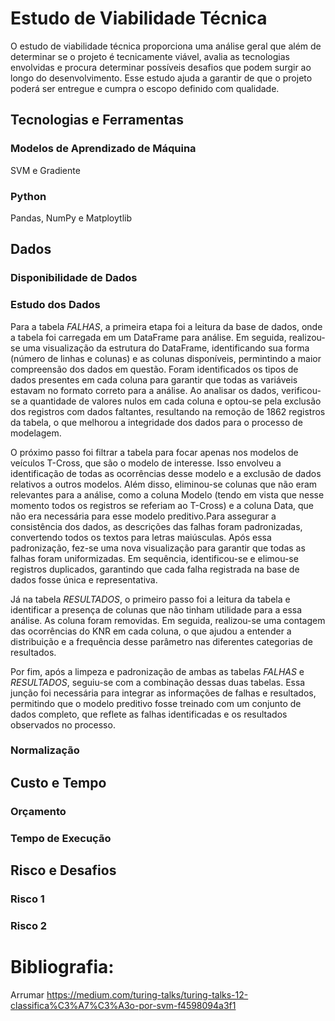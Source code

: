 # Estudo de Viabilidade Técnica

O estudo de viabilidade técnica proporciona uma análise geral que além de determinar se o projeto é tecnicamente viável, avalia as tecnologias envolvidas e procura determinar possíveis desafios que podem surgir ao longo do desenvolvimento. Esse estudo ajuda a garantir de que o projeto poderá ser entregue e cumpra o escopo definido com qualidade. 

## Tecnologias e Ferramentas 
### Modelos de Aprendizado de Máquina
SVM e Gradiente
### Python
Pandas, NumPy e Matploytlib

## Dados
### Disponibilidade de Dados
### Estudo dos Dados

Para a tabela *FALHAS*, a primeira etapa foi a leitura da base de dados, onde a tabela foi carregada em um DataFrame para análise. Em seguida, realizou-se uma visualização da estrutura do DataFrame, identificando sua forma (número de linhas e colunas) e as colunas disponíveis, permintindo a maior compreensão dos dados em questão. Foram identificados os tipos de dados presentes em cada coluna para garantir que todas as variáveis estavam no formato correto para a análise. Ao analisar os dados, verificou-se a quantidade de valores nulos em cada coluna e optou-se pela exclusão dos registros com dados faltantes, resultando na remoção de 1862 registros da tabela, o que melhorou a integridade dos dados para o processo de modelagem.

O próximo passo foi filtrar a tabela para focar apenas nos modelos de veículos T-Cross, que são o modelo de interesse. Isso envolveu a identificação de todas as ocorrências desse modelo e a exclusão de dados relativos a outros modelos. Além disso, eliminou-se colunas que não eram relevantes para a análise, como a coluna Modelo (tendo em vista que nesse momento todos os registros se referiam ao T-Cross) e a coluna Data, que não era necessária para esse modelo preditivo.Para assegurar a consistência dos dados, as descrições das falhas foram padronizadas, convertendo todos os textos para letras maiúsculas. Após essa padronização, fez-se uma nova visualização para garantir que todas as falhas foram uniformizadas. Em sequência, identificou-se e elimou-se registros duplicados, garantindo que cada falha registrada na base de dados fosse única e representativa.

Já na tabela *RESULTADOS*, o primeiro passo foi a leitura da tabela e identificar a presença de colunas que não tinham utilidade para a essa análise.  As coluna foram removidas. Em seguida, realizou-se uma contagem das ocorrências do KNR em cada coluna, o que ajudou a entender a distribuição e a frequência desse parâmetro nas diferentes categorias de resultados. 

Por fim, após a limpeza e padronização de ambas as tabelas *FALHAS* e *RESULTADOS*, seguiu-se com a combinação dessas duas tabelas. Essa junção foi necessária para integrar as informações de falhas e resultados, permitindo que o modelo preditivo fosse treinado com um conjunto de dados completo, que reflete as falhas identificadas e os resultados observados no processo.



### Normalização

## Custo e Tempo
### Orçamento
### Tempo de Execução

## Risco e Desafios
### Risco 1
### Risco 2



# Bibliografia:
Arrumar
https://medium.com/turing-talks/turing-talks-12-classifica%C3%A7%C3%A3o-por-svm-f4598094a3f1